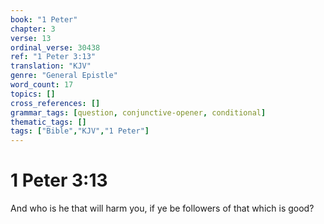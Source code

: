 ```yaml
---
book: "1 Peter"
chapter: 3
verse: 13
ordinal_verse: 30438
ref: "1 Peter 3:13"
translation: "KJV"
genre: "General Epistle"
word_count: 17
topics: []
cross_references: []
grammar_tags: [question, conjunctive-opener, conditional]
thematic_tags: []
tags: ["Bible","KJV","1 Peter"]
---
```


# 1 Peter 3:13

And who is he that will harm you, if ye be followers of that which is good?
